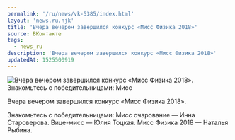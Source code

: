 ```yaml
---
permalink: '/ru/news/vk-5385/index.html'
layout: 'news.ru.njk'
title: 'Вчера вечером завершился конкурс «Мисс Физика 2018»'
source: ВКонтакте
tags:
  - news_ru
description: 'Вчера вечером завершился конкурс «Мисс Физика 2018»'
updatedAt: 1525500919
---
```

![Вчера вечером завершился конкурс «Мисс Физика 2018». Знакомьтесь с победительницами:  Мисс](https://sun9-76.userapi.com/impf/c844722/v844722383/456cb/CfuSfJbY08Q.jpg?size=1280x851&quality=96&proxy=1&sign=c492d86b439c78faf1664039d4225bb7&c_uniq_tag=dgT-gPGCYYJzlMcfbo_LDTiq1R7bf4sad9_FVZMpziM&type=album)

Вчера вечером завершился конкурс «Мисс Физика 2018».

Знакомьтесь с победительницами:
Мисс очарование — Инна Староверова.
Вице-мисс — Юлия Тоцкая.
Мисс Физика 2018 — Наталья Рыбина.
